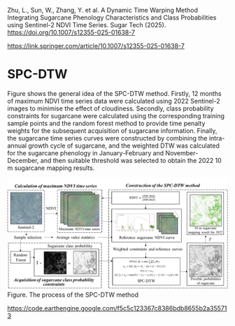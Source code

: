Zhu, L., Sun, W., Zhang, Y. et al. A Dynamic Time Warping Method Integrating Sugarcane Phenology Characteristics and Class Probabilities using Sentinel-2 NDVI Time Series. Sugar Tech (2025). https://doi.org/10.1007/s12355-025-01638-7

https://link.springer.com/article/10.1007/s12355-025-01638-7

# SPC-DTW

Figure shows the general idea of the SPC-DTW method. Firstly, 12 months of maximum NDVI time series data were calculated using 2022 Sentinel-2 images to minimise the effect of cloudiness. Secondly, class probability constraints for sugarcane were calculated using the corresponding training sample points and the random forest method to provide time penalty weights for the subsequent acquisition of sugarcane information. Finally, the sugarcane time series curves were constructed by combining the intra-annual growth cycle of sugarcane, and the weighted DTW was calculated for the sugarcane phenology in January-February and November-December, and then suitable threshold was selected to obtain the 2022 10 m sugarcane mapping results.

![](./liuchengtu.png)
Figure. The process of the SPC-DTW method

https://code.earthengine.google.com/f5c5c123367c8386bdb8655b2a355713

